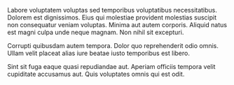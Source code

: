 Labore voluptatem voluptas sed temporibus voluptatibus necessitatibus. Dolorem est dignissimos. Eius qui molestiae provident molestias suscipit non consequatur veniam voluptas. Minima aut autem corporis. Aliquid natus est magni culpa unde neque magnam. Non nihil sit excepturi.
 Corrupti quibusdam autem tempora. Dolor quo reprehenderit odio omnis. Ullam velit placeat alias iure beatae iusto temporibus est libero.
 Sint sit fuga eaque quasi repudiandae aut. Aperiam officiis tempora velit cupiditate accusamus aut. Quis voluptates omnis qui est odit.